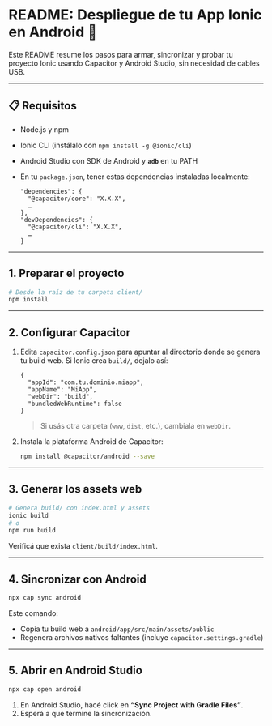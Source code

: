 # README: Despliegue de tu App Ionic en Android 📱

Este README resume los pasos para armar, sincronizar y probar tu proyecto Ionic usando Capacitor y Android Studio, sin necesidad de cables USB.

---

## 📋 Requisitos

* Node.js y npm
* Ionic CLI (instálalo con `npm install -g @ionic/cli`)
* Android Studio con SDK de Android y **`adb`** en tu PATH
* En tu `package.json`, tener estas dependencias instaladas localmente:

  ```jsonc
  "dependencies": {
    "@capacitor/core": "X.X.X",
    …
  },
  "devDependencies": {
    "@capacitor/cli": "X.X.X",
    …
  }
  ```

---

## 1. Preparar el proyecto

```bash
# Desde la raíz de tu carpeta client/
npm install
```

---

## 2. Configurar Capacitor

1. Edita `capacitor.config.json` para apuntar al directorio donde se genera tu build web.
   Si Ionic crea `build/`, dejalo así:

   ```jsonc
   {
     "appId": "com.tu.dominio.miapp",
     "appName": "MiApp",
     "webDir": "build",
     "bundledWebRuntime": false
   }
   ```

   > Si usás otra carpeta (`www`, `dist`, etc.), cambiala en `webDir`.

2. Instala la plataforma Android de Capacitor:

   ```bash
   npm install @capacitor/android --save
   ```

---

## 3. Generar los assets web

```bash
# Genera build/ con index.html y assets
ionic build
# o
npm run build
```

Verificá que exista `client/build/index.html`.

---

## 4. Sincronizar con Android

```bash
npx cap sync android
```

Este comando:

* Copia tu build web a `android/app/src/main/assets/public`
* Regenera archivos nativos faltantes (incluye `capacitor.settings.gradle`)

---

## 5. Abrir en Android Studio

```bash
npx cap open android
```

1. En Android Studio, hacé click en **“Sync Project with Gradle Files”**.
2. Esperá a que termine la sincronización.

